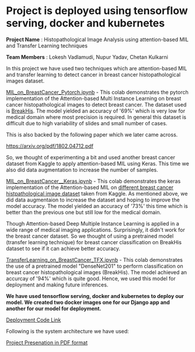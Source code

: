 # Project is deployed using tensorflow serving, docker and kubernetes

**Project Name** : Histopathological Image Analysis using attention-based MIL and Transfer Learning techniques

**Team Members** : Lokesh Vadlamudi, Nupur Yadav, Chetan Kulkarni

In this project we have used two techniques which are attention-based MIL and transfer learning to detect cancer in breast cancer histopathological images dataset.

[MIL_on_BreastCancer_Pytorch.ipynb](https://github.com/nupursjsu/EmergingTechnologiesProject/blob/main/MIL_on_BreastCancer_Pytorch.ipynb) - This colab demonstrates the pytorch implementation of the Attention-based Multi Instance Learning on breast cancer histopathological images to detect breast cancer. The dataset used is [BreakHis](https://www.kaggle.com/kritika397/breast-cancer-dataset-from-breakhis). The model yielded an accuracy of '69%' which is very low for medical domain where most precision is required. In general this dataset is difficult due to high variability of slides and small number of cases.

This is also backed by the following paper which we later came across.

https://arxiv.org/pdf/1802.04712.pdf

So, we thought of experimenting a bit and used another breast cancer dataset from Kaggle to apply attention-based MIL using Keras. This time we also did data augmentation to increase the number of samples.

[MIL_on_BreastCancer__Keras.ipynb](https://github.com/nupursjsu/EmergingTechnologiesProject/blob/main/MIL_on_BreastCancer__Keras.ipynb) - This colab demonstrates the keras implementation of the Attention-based MIL on [different breast cancer histpathological image dataset](https://www.kaggle.com/paultimothymooney/breast-histopathology-images) taken from Kaggle. As mentioned above, we did data augmentaion to increase the dataset and hoping to improve the model accuracy. The model yielded an accuracy of '73%' this time which is better than the previous one but still low for the medical domain.

Though Attention-based Deep Multiple Instance Learning is applied in a wide range of medical imaging applications. Surprisingly, it didn't work for the breast cancer dataset. So we thought of using a pretrained model (transfer learning technique) for breast cancer classification on BreakHis dataset to see if it can achieve better accuracy.

[TransferLearning_on_BreastCancer_TFX.ipynb](https://github.com/nupursjsu/EmergingTechnologiesProject/blob/main/TransferLearning_on_BreastCancer_TFX.ipynb) - This colab demonstrates the use of a pretrained model "DenseNet201" to perform classification on breast cancer histopathological images (BreakHis). The model achieved an accurcay of '94%' which is quite good. Hence, we used this model for deployment and making future inferences.

**We have used tensorflow serving, docker and kubernetes to deploy our model. We created two docker images one for our Django app and another for our model for deployment.**

[Deployment Code Link](https://github.com/nupursjsu/EmergingTechnologiesProject/tree/main/DLProject)

Following is the system architecture we have used:



[Project Presenation in PDF format](https://github.com/LokeshVadlamudi/DLprojectSJSU/blob/master/TinMachine_DLProject.pdf)



